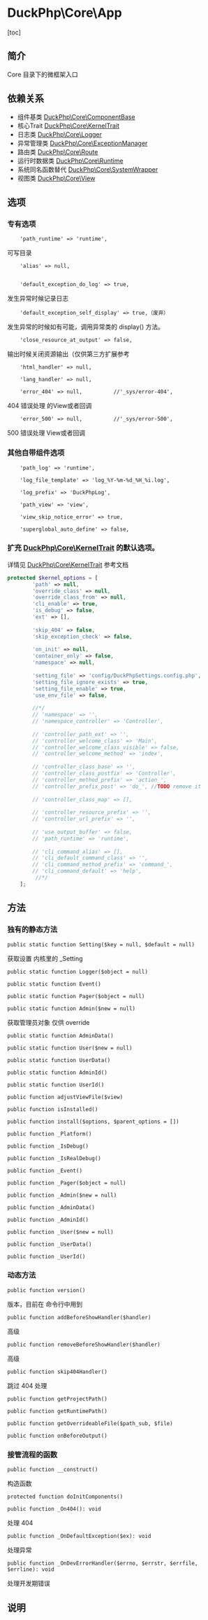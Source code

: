 # DuckPhp\Core\App
[toc]

## 简介
Core 目录下的微框架入口
## 依赖关系
* 组件基类 [DuckPhp\Core\ComponentBase](Core-ComponentBase.md)
* 核心Trait [DuckPhp\Core\KernelTrait](Core-KernelTrait.md)
* 日志类 [DuckPhp\Core\Logger](Core-Logger.md)
* 异常管理类 [DuckPhp\Core\ExceptionManager](Core-ExceptionManager.md)
* 路由类 [DuckPhp\Core\Route](Core-Route.md)
* 运行时数据类 [DuckPhp\Core\Runtime](Core-Runtime.md)
* 系统同名函数替代 [DuckPhp\Core\SystemWrapper](Core-SystemWrapper.md)
* 视图类 [DuckPhp\Core\View](Core-View.md)



## 选项

### 专有选项

        'path_runtime' => 'runtime',
可写目录

        'alias' => null,


        'default_exception_do_log' => true,
发生异常时候记录日志

        'default_exception_self_display' => true,（废弃）
发生异常的时候如有可能，调用异常类的 display() 方法。

        'close_resource_at_output' => false,
输出时候关闭资源输出（仅供第三方扩展参考

        'html_handler' => null,

        'lang_handler' => null,

        'error_404' => null,          //'_sys/error-404',
404 错误处理 的View或者回调

        'error_500' => null,          //'_sys/error-500',
500 错误处理 View或者回调


### 其他自带组件选项

        'path_log' => 'runtime',

        'log_file_template' => 'log_%Y-%m-%d_%H_%i.log',

        'log_prefix' => 'DuckPhpLog',

        'path_view' => 'view',

        'view_skip_notice_error' => true,

        'superglobal_auto_define' => false,

### 扩充 [DuckPhp\Core\KernelTrait](Core-KernelTrait.md) 的默认选项。


详情见 [DuckPhp\Core\KernelTrait](Core-KernelTrait.md) 参考文档

```php
protected $kernel_options = [
        'path' => null,
        'override_class' => null,
        'override_class_from' => null,
        'cli_enable' => true,
        'is_debug' => false,
        'ext' => [],
        
        'skip_404' => false,
        'skip_exception_check' => false,
        
        'on_init' => null,
        'container_only' => false,
        'namespace' => null,
        
        'setting_file' => 'config/DuckPhpSettings.config.php',
        'setting_file_ignore_exists' => true,
        'setting_file_enable' => true,
        'use_env_file' => false,
        
        //*/
        // 'namespace' => '',
        // 'namespace_controller' => 'Controller',
        
        // 'controller_path_ext' => '',
        // 'controller_welcome_class' => 'Main',
        // 'controller_welcome_class_visible' => false,
        // 'controller_welcome_method' => 'index',
        
        // 'controller_class_base' => '',
        // 'controller_class_postfix' => 'Controller',
        // 'controller_method_prefix' => 'action_',
        // 'controller_prefix_post' => 'do_', //TODO remove it
        
        // 'controller_class_map' => [],
        
        // 'controller_resource_prefix' => '',
        // 'controller_url_prefix' => '',
        
        // 'use_output_buffer' => false,
        // 'path_runtime' => 'runtime',
        
        // 'cli_command_alias' => [],
        // 'cli_default_command_class' => '',
        // 'cli_command_method_prefix' => 'command_',
        // 'cli_command_default' => 'help',
         //*/
    ];
```

## 方法


### 独有的静态方法
    public static function Setting($key = null, $default = null)
获取设置
内核里的 _Setting


    public static function Logger($object = null)

    public static function Event()

    public static function Pager($object = null)
    
    public static function Admin($new = null)
获取管理员对象
仅供 override

    public static function AdminData()

    public static function User($new = null)

    public static function UserData()

    public static function AdminId()

    public static function UserId()

    public function adjustViewFile($view)

    public function isInstalled()

    public function install($options, $parent_options = [])

    public function _Platform()

    public function _IsDebug()

    public function _IsRealDebug()

    public function _Event()

    public function _Pager($object = null)

    public function _Admin($new = null)

    public function _AdminData()

    public function _AdminId()
    
    public function _User($new = null)

    public function _UserData()

    public function _UserId()

### 动态方法


    public function version()
版本，目前在 命令行中用到

    public function addBeforeShowHandler($handler)
高级

    public function removeBeforeShowHandler($handler)
高级

    public function skip404Handler()
跳过 404 处理


    public function getProjectPath()

    public function getRuntimePath()

    public function getOverrideableFile($path_sub, $file)

    public function onBeforeOutput()


### 接管流程的函数
    public function __construct()
构造函数

    protected function doInitComponents()

    public function _On404(): void
处理 404

    public function _OnDefaultException($ex): void
处理异常

    public function _OnDevErrorHandler($errno, $errstr, $errfile, $errline): void
处理开发期错误



    
## 说明
    
